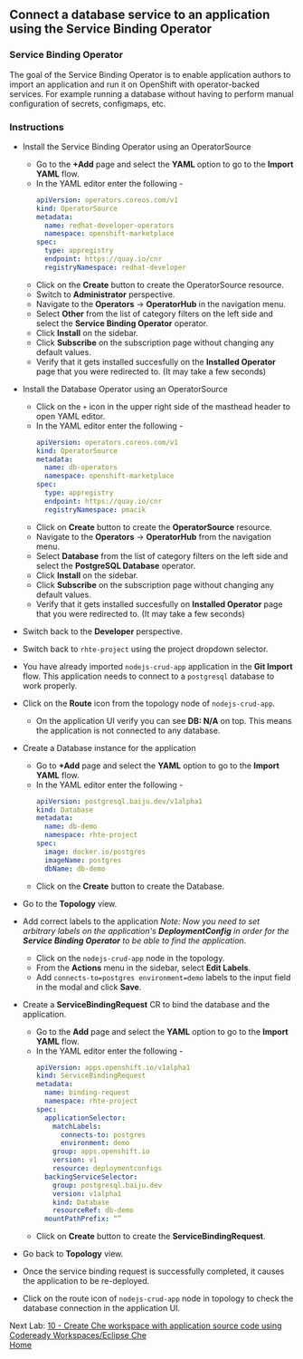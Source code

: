 ## Connect a database service to an application using the Service Binding Operator

### Service Binding Operator
The goal of the Service Binding Operator is to enable application authors to import an application and run it on OpenShift with operator-backed services. For example running a database without having to perform manual configuration of secrets, configmaps, etc.

### Instructions

- Install the Service Binding Operator using an OperatorSource
  - Go to the **+Add** page and select the **YAML** option to go to the **Import YAML** flow.
  - In the YAML editor enter the following - 
    ```yaml
    apiVersion: operators.coreos.com/v1
    kind: OperatorSource
    metadata:
      name: redhat-developer-operators
      namespace: openshift-marketplace
    spec:
      type: appregistry
      endpoint: https://quay.io/cnr
      registryNamespace: redhat-developer
    ```
  - Click on the **Create** button to create the OperatorSource resource.
  - Switch to **Administrator** perspective.
  - Navigate to the **Operators** -> **OperatorHub** in the navigation menu.
  - Select **Other** from the list of category filters on the left side and select the **Service Binding Operator** operator.
  - Click **Install** on the sidebar.
  - Click **Subscribe** on the subscription page without changing any default values.
  - Verify that it gets installed succesfully on the **Installed Operator** page that you were redirected to. (It may take a few seconds)

- Install the Database Operator using an OperatorSource
  - Click on the `+` icon in the upper right side of the masthead header to open YAML editor.
  - In the YAML editor enter the following - 
    ```yaml
    apiVersion: operators.coreos.com/v1
    kind: OperatorSource
    metadata:
      name: db-operators
      namespace: openshift-marketplace
    spec:
      type: appregistry
      endpoint: https://quay.io/cnr
      registryNamespace: pmacik
    ```
  - Click on **Create** button to create the **OperatorSource** resource.
  - Navigate to the **Operators** -> **OperatorHub** from the navigation menu.
  - Select **Database** from the list of category filters on the left side and select the **PostgreSQL Database** operator.
  - Click **Install** on the sidebar.
  - Click **Subscribe** on the subscription page without changing any default values.
  - Verify that it gets installed succesfully on **Installed Operator** page that you were redirected to. (It may take a few seconds)

- Switch back to the **Developer** perspective.
- Switch back to `rhte-project` using the project dropdown selector.

- You have already imported `nodejs-crud-app` application in the **Git Import** flow. This application needs to connect to a `postgresql` database to work properly.
- Click on the **Route** icon from the topology node of `nodejs-crud-app`.
  - On the application UI verify you can see **DB: N/A** on top. This means the application is not connected to any database.

- Create a Database instance for the application
  - Go to **+Add** page and select the **YAML** option to go to the **Import YAML** flow.
  - In the YAML editor enter the following - 
    ```yaml
    apiVersion: postgresql.baiju.dev/v1alpha1
    kind: Database
    metadata:
      name: db-demo
      namespace: rhte-project
    spec:
      image: docker.io/postgres
      imageName: postgres
      dbName: db-demo
    ```
  - Click on the **Create** button to create the Database.

- Go to the **Topology** view.

- Add correct labels to the application *Note: Now you need to set arbitrary labels on the application's **DeploymentConfig** in order for the **Service Binding Operator** to be able to find the application*.
  - Click on the `nodejs-crud-app` node in the topology.
  - From the **Actions** menu in the sidebar, select **Edit Labels**.
  - Add `connects-to=postgres environment=demo` labels to the input field in the modal and click **Save**.

- Create a **ServiceBindingRequest** CR to bind the database and the application.
  - Go to the **Add** page and select the **YAML** option to go to the **Import YAML** flow.
  - In the YAML editor enter the following - 
    ```yaml
    apiVersion: apps.openshift.io/v1alpha1
    kind: ServiceBindingRequest
    metadata:
      name: binding-request
      namespace: rhte-project
    spec:
      applicationSelector:
        matchLabels:
          connects-to: postgres
          environment: demo
        group: apps.openshift.io
        version: v1
        resource: deploymentconfigs
      backingServiceSelector:
        group: postgresql.baiju.dev
        version: v1alpha1
        kind: Database
        resourceRef: db-demo
      mountPathPrefix: “”
    ```
  - Click on **Create** button to create the **ServiceBindingRequest**.

- Go back to **Topology** view.
- Once the service binding request is successfully completed, it causes the application to be re-deployed.
- Click on the route icon of `nodejs-crud-app` node in topology to check the database connection in the application UI.

Next Lab: [10 - Create Che workspace with application source code using Codeready Workspaces/Eclipse Che](./che.md)<br>
[Home](./README.md)

